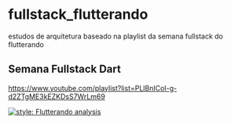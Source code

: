 # fullstack_flutterando

estudos de arquitetura baseado na playlist da semana fullstack do flutterando

## Semana Fullstack Dart
https://www.youtube.com/playlist?list=PLlBnICoI-g-d2ZTgME3kEZKDsS7WrLm69

[![style: Flutterando analysis](https://img.shields.io/badge/style-flutterando__analysis-blueviolet)](https://pub.dev/packages/flutterando_analysis)